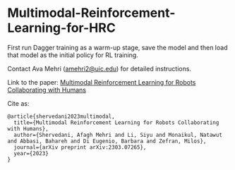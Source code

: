 # Multimodal-Reinforcement-Learning-for-HRC
First run Dagger training as a warm-up stage, save the model and then load that model as the initial policy for RL training.

Contact Ava Mehri (amehri2@uic.edu) for detailed instructions.
 
Link to the paper: [Multimodal Reinforcement Learning for Robots Collaborating with Humans](https://arxiv.org/abs/2303.07265)

Cite as:
```
@article{shervedani2023multimodal,
  title={Multimodal Reinforcement Learning for Robots Collaborating with Humans},
  author={Shervedani, Afagh Mehri and Li, Siyu and Monaikul, Natawut and Abbasi, Bahareh and Di Eugenio, Barbara and Zefran, Milos},
  journal={arXiv preprint arXiv:2303.07265},
  year={2023}
}
```
